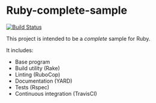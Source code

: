 # Ruby-complete-sample
[![Build Status](https://travis-ci.org/triinoxys/ruby-sample.svg?branch=master)](https://travis-ci.org/triinoxys/ruby-sample)

This project is intended to be a *complete* sample for Ruby.  
  
It includes:
- Base program
- Build utility (Rake)
- Linting (RuboCop)
- Documentation (YARD)
- Tests (Rspec)
- Continuous integration (TravisCI)